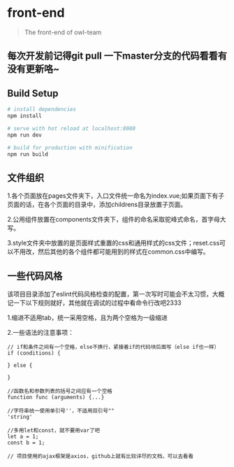 # front-end

> The front-end of owl-team

## 每次开发前记得git pull 一下master分支的代码看看有没有更新咯~

## Build Setup

``` bash
# install dependencies
npm install

# serve with hot reload at localhost:8080
npm run dev

# build for production with minification
npm run build
```

## 文件组织
1.各个页面放在pages文件夹下，入口文件统一命名为index.vue;如果页面下有子页面的话，在各个页面的目录中，添加childrens目录放置子页面。

2.公用组件放置在components文件夹下，组件的命名采取驼峰式命名，首字母大写。

3.style文件夹中放置的是页面样式重置的css和通用样式的css文件；reset.css可以不用改，然后其他的各个组件都可能用到的样式在common.css中编写。

## 一些代码风格
该项目目录添加了eslint代码风格检查的配置，第一次写时可能会不太习惯，大概记一下以下规则就好，其他就在调试的过程中看命令行改吧2333

1.缩进不适用tab，统一采用空格，且为两个空格为一级缩进

2.一些语法的注意事项：
```
// if和条件之间有一个空格，else不换行，紧接着if的代码块后面写（else if也一样）
if (conditions) {
  
} else {
  
}

//函数名和参数列表的括号之间应有一个空格
function func (arguments) {...}

//字符串统一使用单引号''，不适用双引号""
'string'

//多用let和const，就不要用var了吧
let a = 1;
const b = 1;

// 项目使用的ajax框架是axios，github上就有比较详尽的文档，可以去看看
